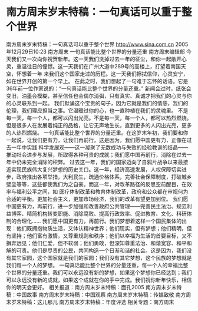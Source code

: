 # 南方周末岁末特稿：一句真话可以重于整个世界

南方周末岁末特稿：一句真话可以重于整个世界
http://www.sina.com.cn 2005年12月29日10:23 南方周末
一句真话能比整个世界的分量还重
南方周末编辑部
今天我们又一次向你祝贺新年。这一天我们洗掉过去一年的征尘，和你一起敞开心灵，重温往日的憧憬。这一天我们在广州大道中289号的高楼上，打望着南国天空，怀想着一年
来我们这个国家走过的历程。这一天我们擦拭信仰，心灵安宁，如在世界开创的第一个早上。
在此之时，我们想起了一句难于忘怀的话语。它是36年前一位作家说的：“一句真话能比整个世界的分量还重。”
新闻会过时，纸张会变旧，油墨会模糊，甚至信任也会偶尔消弭，只有真实、真诚才把我们的心灵与你的心灵联系到一起。
我们默诵这个宝贵的句子，因为它就是我们的情感，我们的伦理，我们理应担当之事。它温暖过你的心，也一直种植在我们的灵魂里。
不是每一天，每一个人，都可以闪出光亮。不是每一天，每一个人，都可以热烈燃烧。但是很多人在发展着纯正的品格，让它无声地生长，直到更多的人闪出光亮，更多的人热烈燃烧。
一句真话能比整个世界的分量还重。在这岁末年初，我们要和你一起说，让我们更有力，让我们再前行。这是因为，我们愿中国更有力，正像在过去一年中实践
科学发展观——这一凝聚了无数成功与失败的经验教训的结晶——推动社会进步与发展，所取得各种可贵的成就；我们愿中国再前行，消除在过去一年中仍未完全消除的积弊。
过去这一年，我们的国家迈向了自鸦片战争以来最接近实现民族伟大复兴梦想的历史关口。这一年，经济高速发展，人权保障切实进步，政府推出各项举措，大利民生，疏通价格体系，完善社会保障制度，打破城乡壁垒等等，这些都使我们为之自豪。而这一年，对改革路径的反思空前醒目，在效率与福利公平之间，如
医疗体制改革和教育体制改革，政府和公众都在审视何为合适的平衡。更加社会主义，更加市场经济，我们的改革有望更加到位。
我们愿中国更有力，再前行，进一步加强和改善政府公共管理——完善民主法治、规范利益博弈、精简机构转变职能、消除腐败、提高行政效率、促进教育、文化、科研体制的合理化……
我们愿中国更有力，再前行。我们梦想着这样一个国民集体的出现：他们既拥抱物质生活，又体认精神世界；他们现实，但有梦想；他们精明，但有坚持；他们富有激情，又尊重规则和秩序；他们以幸福为生活的首要目标，又不摒弃远见；他们仁爱，但不软弱；他们勇敢，但深知尊重法治、和谐宽容、和平和解的可贵。他们是尽责的公民，共同构造一个日渐和谐的社会。这是因为，我们没有其它家园，这个国家就是我们的家园；我们没有其它梦想，这个民族的梦想就是我们每一个人的梦想。
一句真话能比整个世界的分量还重，每一个人的幸福比整个世界的分量还重。我们可以永远没有新的梦想，如果这个梦想你已经达到；我们可以永远没有新的成就，如果这个成就在你的手中完成。我们祝你新年快乐，相信你的明天会更好。
相关报道：南方周末岁末特稿：面孔2005
南方周末岁末特稿：中国故事
南方周末岁末特稿：中国观察
南方周末岁末特稿：传媒致敬
南方周末岁末特稿：这儿那儿
南方周末岁末特稿：年度评选
相关专题：南方周末 

